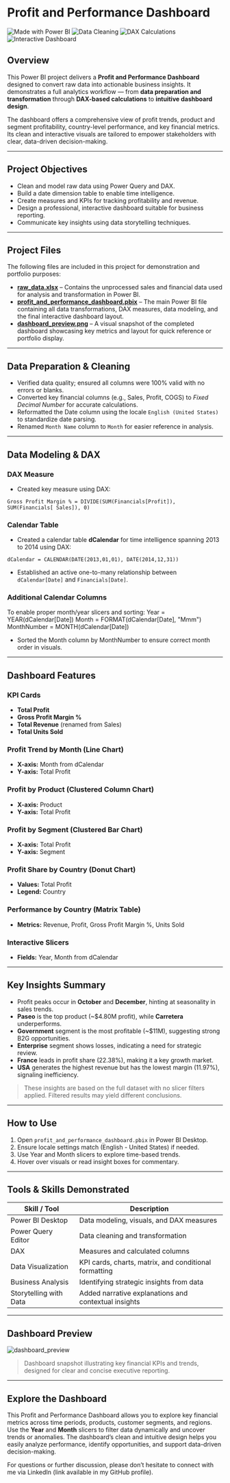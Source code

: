 # Profit and Performance Dashboard

![Made with Power BI](https://img.shields.io/badge/Made%20with-Power%20BI-f2c811?logo=powerbi&logoColor=black&style=flat)
![Data Cleaning](https://img.shields.io/badge/Data-Cleaning-brightgreen?style=flat)
![DAX Calculations](https://img.shields.io/badge/DAX-Calculated%20Metrics-blue?style=flat)
![Interactive Dashboard](https://img.shields.io/badge/Interactive-Dashboard-blueviolet?style=flat)

## Overview

This Power BI project delivers a **Profit and Performance Dashboard** designed to convert raw data into actionable business insights. It demonstrates a full analytics workflow — from **data preparation and transformation** through **DAX-based calculations** to **intuitive dashboard design**.

The dashboard offers a comprehensive view of profit trends, product and segment profitability, country-level performance, and key financial metrics. Its clean and interactive visuals are tailored to empower stakeholders with clear, data-driven decision-making.

---

## Project Objectives

- Clean and model raw data using Power Query and DAX.
- Build a date dimension table to enable time intelligence.
- Create measures and KPIs for tracking profitability and revenue.
- Design a professional, interactive dashboard suitable for business reporting.
- Communicate key insights using data storytelling techniques.

---

## Project Files

The following files are included in this project for demonstration and portfolio purposes:

- <a href="https://github.com/Arianne-R/profit-and-performance-dashboard/blob/main/raw_data.xlsx">**raw_data.xlsx**</a> – Contains the unprocessed sales and financial data used for analysis and transformation in Power BI.
- <a href="https://github.com/Arianne-R/profit-and-performance-dashboard/blob/main/profit_and_performance_dashboard.pbix">**profit_and_performance_dashboard.pbix**</a> – The main Power BI file containing all data transformations, DAX measures, data modeling, and the final interactive dashboard layout.
- <a href="https://github.com/Arianne-R/profit-and-performance-dashboard/blob/main/dashboard_preview.png">**dashboard_preview.png**</a> – A visual snapshot of the completed dashboard showcasing key metrics and layout for quick reference or portfolio display.

---

## Data Preparation & Cleaning

- Verified data quality; ensured all columns were 100% valid with no errors or blanks.  
- Converted key financial columns (e.g., Sales, Profit, COGS) to *Fixed Decimal Number* for accurate calculations.  
- Reformatted the Date column using the locale `English (United States)` to standardize date parsing.  
- Renamed `Month Name` column to `Month` for easier reference in analysis.

---

## Data Modeling & DAX

### DAX Measure
- Created key measure using DAX:
```DAX
Gross Profit Margin % = DIVIDE(SUM(Financials[Profit]), SUM(Financials[ Sales]), 0)
```

### Calendar Table

- Created a calendar table **dCalendar** for time intelligence spanning 2013 to 2014 using DAX:  
 ```DAX
 dCalendar = CALENDAR(DATE(2013,01,01), DATE(2014,12,31))
```

- Established an active one-to-many relationship between `dCalendar[Date]` and `Financials[Date]`.

### Additional Calendar Columns

To enable proper month/year slicers and sorting:
Year = YEAR(dCalendar[Date])
Month = FORMAT(dCalendar[Date], "Mmm")
MonthNumber = MONTH(dCalendar[Date])

- Sorted the Month column by MonthNumber to ensure correct month order in visuals.

---

## Dashboard Features

### KPI Cards
- **Total Profit**
- **Gross Profit Margin %**
- **Total Revenue** (renamed from Sales)
- **Total Units Sold**

### Profit Trend by Month (Line Chart)
- **X-axis:** Month from dCalendar
- **Y-axis:** Total Profit

### Profit by Product (Clustered Column Chart)
- **X-axis:** Product
- **Y-axis:** Total Profit

### Profit by Segment (Clustered Bar Chart)
- **X-axis:** Total Profit
- **Y-axis:** Segment

### Profit Share by Country (Donut Chart)
- **Values:** Total Profit
- **Legend:** Country

### Performance by Country (Matrix Table)
- **Metrics:** Revenue, Profit, Gross Profit Margin %, Units Sold

### Interactive Slicers
- **Fields:** Year, Month from dCalendar

---

## Key Insights Summary

- Profit peaks occur in **October** and **December**, hinting at seasonality in sales trends.
- **Paseo** is the top product (~$4.80M profit), while **Carretera** underperforms.
- **Government** segment is the most profitable (~$11M), suggesting strong B2G opportunities.
- **Enterprise** segment shows losses, indicating a need for strategic review.
- **France** leads in profit share (22.38%), making it a key growth market.
- **USA** generates the highest revenue but has the lowest margin (11.97%), signaling inefficiency.

> These insights are based on the full dataset with no slicer filters applied. Filtered results may yield different conclusions.

---

## How to Use
1. Open `profit_and_performance_dashboard.pbix` in Power BI Desktop.  
2. Ensure locale settings match (English - United States) if needed.  
3. Use Year and Month slicers to explore time-based trends.  
4. Hover over visuals or read insight boxes for commentary.

---

## Tools & Skills Demonstrated

| Skill / Tool          | Description                                   |
|-----------------------|-----------------------------------------------|
| Power BI Desktop      | Data modeling, visuals, and DAX measures     |
| Power Query Editor    | Data cleaning and transformation              |
| DAX                   | Measures and calculated columns               |
| Data Visualization    | KPI cards, charts, matrix, and conditional formatting |
| Business Analysis     | Identifying strategic insights from data      |
| Storytelling with Data| Added narrative explanations and contextual insights |

---

## Dashboard Preview

![dashboard_preview](https://github.com/user-attachments/assets/5d8baa05-2c0e-4fff-bc4d-80be8bbd14d6)


> Dashboard snapshot illustrating key financial KPIs and trends, designed for clear and concise executive reporting.

---

## Explore the Dashboard

This Profit and Performance Dashboard allows you to explore key financial metrics across time periods, products, customer segments, and regions. Use the **Year** and **Month** slicers to filter data dynamically and uncover trends or anomalies. The dashboard’s clean and intuitive design helps you easily analyze performance, identify opportunities, and support data-driven decision-making.

For questions or further discussion, please don’t hesitate to connect with me via LinkedIn (link available in my GitHub profile).
